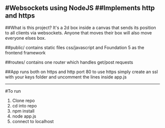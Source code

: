 #Websockets using NodeJS
##Implements http and https
----------------------------
##What is this project?
It's a 2d box inside a canvas that sends its position to all clients via 
websockets. Anyone that moves their box will also move everyone elses box. 

##public/
contains static files css/javascript and Foundation 5 as the frontend framework

##routes/
contains one router which handles get/post requests

##App runs both on https and http port 80
to use https simply create an ssl with your keys folder and uncomment 
the lines inside app.js

-----------------------------

#To run
1. Clone repo
2. cd into repo
3. npm install
4. node app.js
5. connect to localhost
